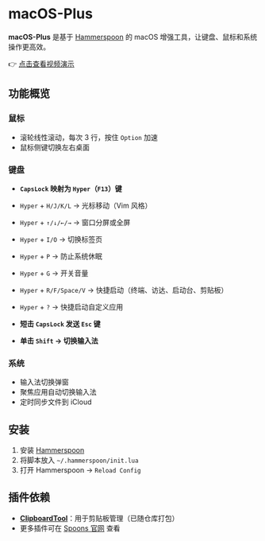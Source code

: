 # macOS-Plus

**macOS-Plus** 是基于 [Hammerspoon](https://www.hammerspoon.org/) 的 macOS 增强工具，让键盘、鼠标和系统操作更高效。

👉 [点击查看视频演示](https://www.bilibili.com/video/BV1DVVkzDExQ)

## 功能概览

### 鼠标

- 滚轮线性滚动，每次 3 行，按住 `Option` 加速
- 鼠标侧键切换左右桌面

### 键盘

- **`CapsLock` 映射为 `Hyper`（`F13`）键**
- `Hyper` + `H/J/K/L` → 光标移动（Vim 风格）
- `Hyper` + `↑/↓/←/→` → 窗口分屏或全屏
- `Hyper` + `I/O` → 切换标签页
- `Hyper` + `P` → 防止系统休眠
- `Hyper` + `G` → 开关音量
- `Hyper` + `R/F/Space/V` → 快捷启动（终端、访达、启动台、剪贴板）
- `Hyper` + `?` → 快捷启动自定义应用

- **短击 `CapsLock` 发送 `Esc` 键**
- **单击 `Shift` → 切换输入法**

### 系统

- 输入法切换弹窗
- 聚焦应用自动切换输入法
- 定时同步文件到 iCloud

## 安装

1. 安装 [Hammerspoon](https://www.hammerspoon.org/)
2. 将脚本放入 `~/.hammerspoon/init.lua`
3. 打开 Hammerspoon → `Reload Config`

## 插件依赖

- **[ClipboardTool](https://www.hammerspoon.org/Spoons/ClipboardTool.html)**：用于剪贴板管理（已随仓库打包）
- 更多插件可在 [Spoons 官网](https://www.hammerspoon.org/Spoons/) 查看
